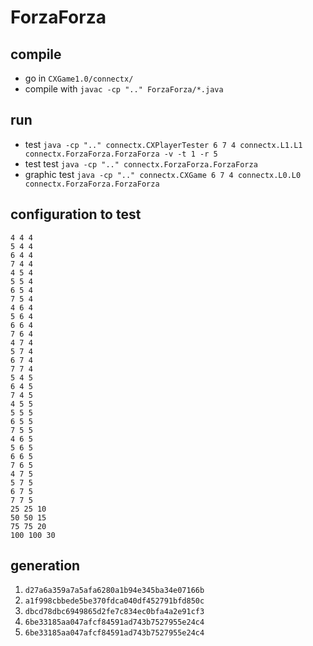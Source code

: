 # ForzaForza

## compile

* go in `CXGame1.0/connectx/`
* compile with `javac -cp ".." ForzaForza/*.java`

## run

* test `java -cp ".." connectx.CXPlayerTester 6 7 4 connectx.L1.L1 connectx.ForzaForza.ForzaForza -v -t 1 -r 5`
* test test `java -cp ".." connectx.ForzaForza.ForzaForza`
* graphic test `java -cp ".." connectx.CXGame 6 7 4 connectx.L0.L0 connectx.ForzaForza.ForzaForza`

## configuration to test

    4 4 4
    5 4 4
    6 4 4
    7 4 4
    4 5 4
    5 5 4
    6 5 4
    7 5 4
    4 6 4
    5 6 4
    6 6 4
    7 6 4
    4 7 4
    5 7 4
    6 7 4
    7 7 4
    5 4 5
    6 4 5
    7 4 5
    4 5 5
    5 5 5
    6 5 5
    7 5 5
    4 6 5
    5 6 5
    6 6 5
    7 6 5
    4 7 5
    5 7 5
    6 7 5 
    7 7 5
    25 25 10
    50 50 15
    75 75 20
    100 100 30


## generation 

1. `d27a6a359a7a5afa6280a1b94e345ba34e07166b`
2. `a1f998cbbede5be370fdca040df452791bfd850c`
3. `dbcd78dbc6949865d2fe7c834ec0bfa4a2e91cf3`
4. `6be33185aa047afcf84591ad743b7527955e24c4`
5. `6be33185aa047afcf84591ad743b7527955e24c4`